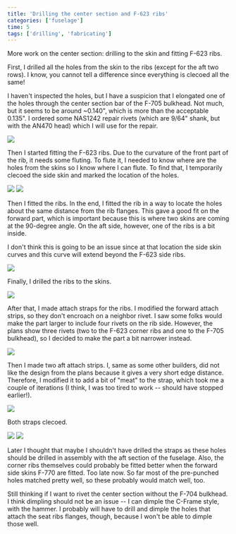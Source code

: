 ```yaml
---
title: 'Drilling the center section and F-623 ribs'
categories: ['fuselage']
time: 5
tags: ['drilling', 'fabricating']
---
```


More work on the center section: drilling to the skin and fitting F-623 ribs.

<!-- more -->

First, I drilled all the holes from the skin to the ribs (except for the aft two rows). I know, you cannot tell a difference since everything is clecoed all the same!

I haven't inspected the holes, but I have a suspicion that I elongated one of the holes through the center section bar of the F-705 bulkhead. Not much, but it seems to be around ~0.140", which is more than the acceptable 0.135". I ordered some NAS1242 repair rivets (which are 9/64" shank, but with the AN470 head) which I will use for the repair.

![](0-drilled-to-skin.jpeg)

Then I started fitting the F-623 ribs. Due to the curvature of the front part of the rib, it needs some fluting. To flute it, I needed to know where are the holes from the skins so I know where I can flute. To find that, I temporarily clecoed the side skin and marked the location of the holes.

![](1-side-skin-temporarily-clecoed.jpeg)
![](2-marking-holes-locations.jpeg)

Then I fitted the ribs. In the end, I fitted the rib in a way to locate the holes about the same distance from the rib flanges. This gave a good fit on the forward part, which is important because this is where two skins are coming at the 90-degree angle. On the aft side, however, one of the ribs is a bit inside.

I don't think this is going to be an issue since at that location the side skin curves and this curve will extend beyond the F-623 side ribs.

![](3-fitting-the-rib.jpeg)

Finally, I drilled the ribs to the skins.

![](4-rib-drilled.jpeg)

After that, I made attach straps for the ribs. I modified the forward attach strips, so they don't encroach on a neighbor rivet. I saw some folks would make the part larger to include four rivets on the rib side. However, the plans show three rivets (two to the F-623 corner ribs and one to the F-705 bulkhead), so I decided to make the part a bit narrower instead.

![](5-forward-attach-strap.jpeg)

Then I made two aft attach strips. I, same as some other builders, did not like the design from the plans because it gives a very short edge distance. Therefore, I modified it to add a bit of "meat" to the strap, which took me a couple of iterations (I think, I was too tired to work -- should have stopped earlier!).

![](6-aft-attach-strap.jpeg)

Both straps clecoed.

![](7-left-attach-strap.jpeg)
![](8-right-attach-strap.jpeg)

Later I thought that maybe I shouldn't have drilled the straps as these holes should be drilled in assembly with the aft section of the fuselage. Also, the corner ribs themselves could probably be fitted better when the forward side skins F-770 are fitted. Too late now. So far most of the pre-punched holes matched pretty well, so these probably would match well, too.

Still thinking if I want to rivet the center section without the F-704 bulkhead. I think dimpling should not be an issue -- I can dimple the C-Frame style, with the hammer. I probably will have to drill and dimple the holes that attach the seat ribs flanges, though, because I won't be able to dimple those well.

